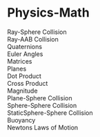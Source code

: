 # Physics-Math

Ray-Sphere Collision <br />
Ray-AAB Collision <br />
Quaternions <br />
Euler Angles <br />
Matrices <br />
Planes <br />
Dot Product <br />
Cross Product <br />
Magnitude <br />
Plane-Sphere Collision <br />
Sphere-Sphere Collision <br />
StaticSphere-Sphere Collision <br />
Buoyancy <br />
Newtons Laws of Motion <br />

 


